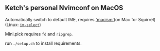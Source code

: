 ## Ketch's personal Nvimconf on MacOS

Automatically switch to default IME, requires ['macism'](https://github.com/laishulu/macism)(on Mac for Squirrel) (Linux: [`im-select`](https://github.com/daipeihust/im-select))

Mini.pick requires `fd` and `ripgrep`.

run `./setup.sh` to install requirements.
